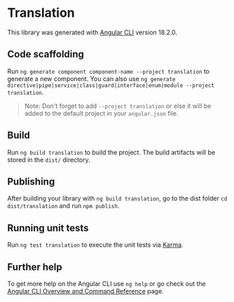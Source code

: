 # Translation

This library was generated with [Angular CLI](https://github.com/angular/angular-cli) version 18.2.0.

## Code scaffolding

Run `ng generate component component-name --project translation` to generate a new component. You can also use `ng generate directive|pipe|service|class|guard|interface|enum|module --project translation`.
> Note: Don't forget to add `--project translation` or else it will be added to the default project in your `angular.json` file. 

## Build

Run `ng build translation` to build the project. The build artifacts will be stored in the `dist/` directory.

## Publishing

After building your library with `ng build translation`, go to the dist folder `cd dist/translation` and run `npm publish`.

## Running unit tests

Run `ng test translation` to execute the unit tests via [Karma](https://karma-runner.github.io).

## Further help

To get more help on the Angular CLI use `ng help` or go check out the [Angular CLI Overview and Command Reference](https://angular.dev/tools/cli) page.
